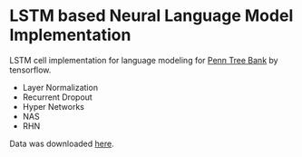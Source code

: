 # LSTM based Neural Language Model Implementation 
LSTM cell implementation for language modeling for 
[Penn Tree Bank](https://catalog.ldc.upenn.edu/ldc99t42) by tensorflow.

- Layer Normalization
- Recurrent Dropout
- Hyper Networks
- NAS
- RHN

Data was downloaded [here](http://www.fit.vutbr.cz/~imikolov/rnnlm/simple-examples.tgz).  
